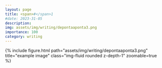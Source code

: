 ```yaml
---
layout: page
title: <span>#</span>1
#date: 2023-31-05
description:
img: assets/img/writing/depontaaponta3.png
importance: 100
category: writing
---
```


<div class="row">
    <div class="col-sm mt-3 mt-md-0">
        {% include figure.html path="assets/img/writing/depontaaponta3.png" title="example image" class="img-fluid rounded z-depth-1" zoomable=true %}
    </div>
</div>